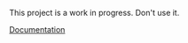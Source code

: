 This project is a work in progress. Don't use it.

[Documentation](http://godoc.org/github.com/garyburd/json)
